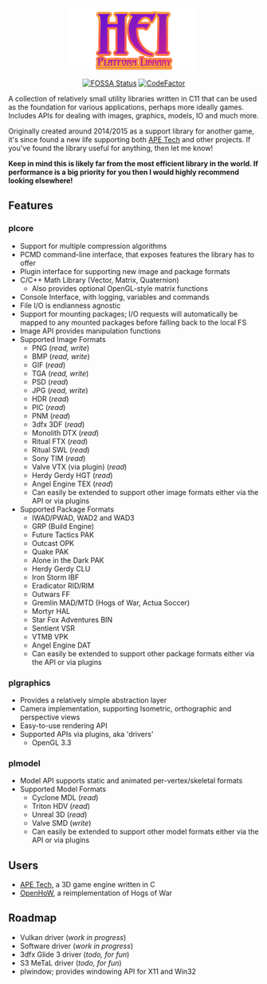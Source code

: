<div align="center">

![Logo](resources/logo.png)

[![FOSSA Status](https://app.fossa.io/api/projects/git%2Bgithub.com%2FTalonBraveInfo%2Fplatform.svg?type=shield)](https://app.fossa.io/projects/git%2Bgithub.com%2FTalonBraveInfo%2Fplatform?ref=badge_shield) [![CodeFactor](https://www.codefactor.io/repository/github/oldtimes-software/hei/badge)](https://www.codefactor.io/repository/github/oldtimes-software/hei)

</div>

A collection of relatively small utility libraries written in C11 that can be used as the foundation for various applications, perhaps more ideally games.
Includes APIs for dealing with images, graphics, models, IO and much more.

Originally created around 2014/2015 as a support library for another game, it's since found a new life supporting both [APE Tech](https://hogsy.itch.io/ape-tech) and other projects. If you've found the library useful for anything, then let me know!

**Keep in mind this is likely far from the most efficient library in the world. If performance is a big
priority for you then I would highly recommend looking elsewhere!**

## Features

### plcore
- Support for multiple compression algorithms
- PCMD command-line interface, that exposes features the library has to offer
- Plugin interface for supporting new image and package formats
- C/C++ Math Library (Vector, Matrix, Quaternion)
    - Also provides optional OpenGL-style matrix functions
- Console Interface, with logging, variables and commands
- File I/O is endianness agnostic
- Support for mounting packages; I/O requests will automatically be mapped to any 
mounted packages before falling back to the local FS
- Image API provides manipulation functions
- Supported Image Formats
  - PNG (*read, write*)
  - BMP (*read, write*)
  - GIF (*read*)
  - TGA (*read, write*)
  - PSD (*read*)
  - JPG (*read, write*)
  - HDR (*read*)
  - PIC (*read*)
  - PNM (*read*)
  - 3dfx 3DF (*read*)
  - Monolith DTX (*read*)
  - Ritual FTX (*read*)
  - Ritual SWL (*read*)
  - Sony TIM (*read*)
  - Valve VTX (via plugin) (*read*)
  - Herdy Gerdy HGT (*read*)
  - Angel Engine TEX (*read*)
  - Can easily be extended to support other image formats either via the API or via plugins
- Supported Package Formats
  - IWAD/PWAD, WAD2 and WAD3
  - GRP (Build Engine)
  - Future Tactics PAK
  - Outcast OPK
  - Quake PAK
  - Alone in the Dark PAK
  - Herdy Gerdy CLU
  - Iron Storm IBF
  - Eradicator RID/RIM
  - Outwars FF
  - Gremlin MAD/MTD (Hogs of War, Actua Soccer)
  - Mortyr HAL
  - Star Fox Adventures BIN
  - Sentient VSR
  - VTMB VPK
  - Angel Engine DAT
  - Can easily be extended to support other package formats either via the API or via plugins

### plgraphics
- Provides a relatively simple abstraction layer
- Camera implementation, supporting Isometric, orthographic and perspective views
- Easy-to-use rendering API
- Supported APIs via plugins, aka 'drivers'
  - OpenGL 3.3
  
### plmodel

- Model API supports static and animated per-vertex/skeletal formats
- Supported Model Formats
    - Cyclone MDL (*read*)
    - Triton HDV (*read*)
    - Unreal 3D (*read*)
    - Valve SMD (*write*)
    - Can easily be extended to support other model formats either via the API or via plugins

## Users

- [APE Tech](https://hogsy.itch.io/ape-tech), a 3D game engine written in C
- [OpenHoW](https://github.com/TalonBraveInfo/OpenHoW), a reimplementation of Hogs of War

## Roadmap

- Vulkan driver (*work in progress*)
- Software driver (*work in progress*)
- 3dfx Glide 3 driver (*todo, for fun*)
- S3 MeTaL driver (*todo, for fun*)
- plwindow; provides windowing API for X11 and Win32
